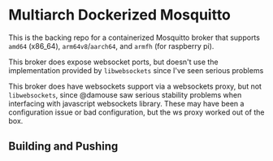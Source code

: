 # Multiarch Dockerized Mosquitto

This is the backing repo for a containerized Mosquitto broker that supports `amd64` (x86_64), `arm64v8`/`aarch64`, and `armfh` (for raspberry pi).

This broker does expose websocket ports, but doesn't use the implementation provided by `libwebsockets` since I've seen serious problems 

This broker does have websockets support via a websockets proxy, but not `libwebsockets`, since @damouse saw serious stability problems when interfacing with javascript websockets library. These may have been a configuration issue or bad configuration, but the ws proxy worked out of the box.

## Building and Pushing

